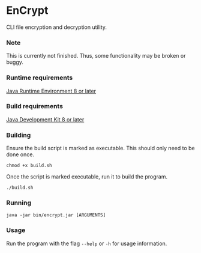 # EnCrypt
CLI file encryption and decryption utility.

### Note
This is currently not finished.  Thus, some functionality may be broken or buggy.

### Runtime requirements
[Java Runtime Environment 8 or later](https://www.oracle.com/java/technologies/downloads)

### Build requirements
[Java Development Kit 8 or later](https://www.oracle.com/java/technologies/downloads)

### Building
Ensure the build script is marked as executable.  This should only need to be
done once.
```
chmod +x build.sh
```

Once the script is marked executable, run it to build the program.
```
./build.sh
```

### Running
```
java -jar bin/encrypt.jar [ARGUMENTS]
```

### Usage
Run the program with the flag ```--help``` or ```-h``` for usage information.

